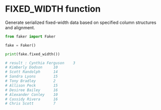 # **FIXED_WIDTH** function

Generate serialized fixed-width data based on specified column structures and alignment.

```py
from faker import Faker

fake = Faker()

print(fake.fixed_width())

# result : Cynthia Ferguson    3  
# Kimberly Dodson     10 
# Scott Randolph      14 
# Sandra Lyons        15 
# Tony Bradley        2  
# Allison Peck        15 
# Desiree Bailey      16 
# Alexander Conley    10 
# Cassidy Rivera      16 
# Chris Scott         7  
```
